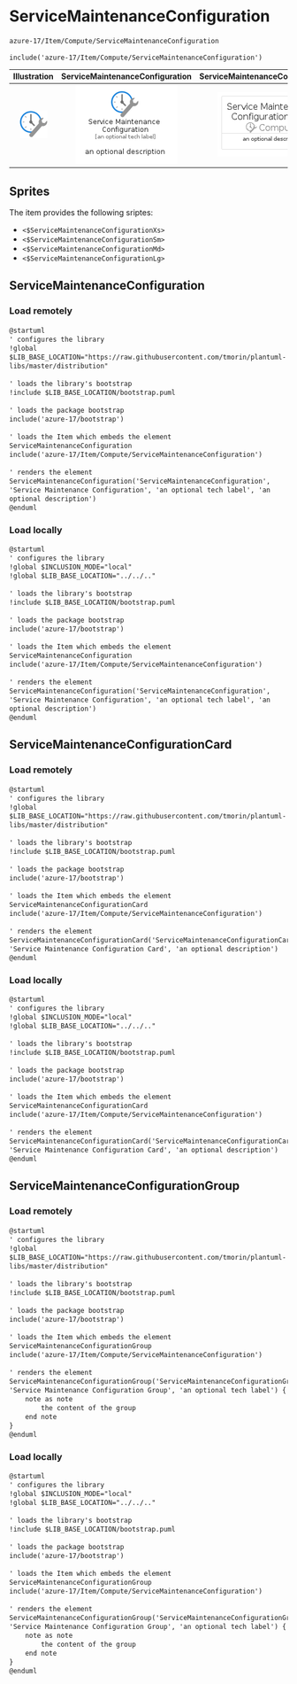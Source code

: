# ServiceMaintenanceConfiguration


```text
azure-17/Item/Compute/ServiceMaintenanceConfiguration
```

```text
include('azure-17/Item/Compute/ServiceMaintenanceConfiguration')
```



| Illustration | ServiceMaintenanceConfiguration | ServiceMaintenanceConfigurationCard | ServiceMaintenanceConfigurationGroup |
| :---: | :---: | :---: | :---: |
| ![illustration for Illustration](../../../azure-17/Item/Compute/ServiceMaintenanceConfiguration.png) | ![illustration for ServiceMaintenanceConfiguration](../../../azure-17/Item/Compute/ServiceMaintenanceConfiguration.Local.png) | ![illustration for ServiceMaintenanceConfigurationCard](../../../azure-17/Item/Compute/ServiceMaintenanceConfigurationCard.Local.png) | ![illustration for ServiceMaintenanceConfigurationGroup](../../../azure-17/Item/Compute/ServiceMaintenanceConfigurationGroup.Local.png) |



## Sprites
The item provides the following sriptes:

- `<$ServiceMaintenanceConfigurationXs>`
- `<$ServiceMaintenanceConfigurationSm>`
- `<$ServiceMaintenanceConfigurationMd>`
- `<$ServiceMaintenanceConfigurationLg>`





## ServiceMaintenanceConfiguration

### Load remotely
```plantuml
@startuml
' configures the library
!global $LIB_BASE_LOCATION="https://raw.githubusercontent.com/tmorin/plantuml-libs/master/distribution"

' loads the library's bootstrap
!include $LIB_BASE_LOCATION/bootstrap.puml

' loads the package bootstrap
include('azure-17/bootstrap')

' loads the Item which embeds the element ServiceMaintenanceConfiguration
include('azure-17/Item/Compute/ServiceMaintenanceConfiguration')

' renders the element
ServiceMaintenanceConfiguration('ServiceMaintenanceConfiguration', 'Service Maintenance Configuration', 'an optional tech label', 'an optional description')
@enduml
```

### Load locally
```plantuml
@startuml
' configures the library
!global $INCLUSION_MODE="local"
!global $LIB_BASE_LOCATION="../../.."

' loads the library's bootstrap
!include $LIB_BASE_LOCATION/bootstrap.puml

' loads the package bootstrap
include('azure-17/bootstrap')

' loads the Item which embeds the element ServiceMaintenanceConfiguration
include('azure-17/Item/Compute/ServiceMaintenanceConfiguration')

' renders the element
ServiceMaintenanceConfiguration('ServiceMaintenanceConfiguration', 'Service Maintenance Configuration', 'an optional tech label', 'an optional description')
@enduml
```

## ServiceMaintenanceConfigurationCard

### Load remotely
```plantuml
@startuml
' configures the library
!global $LIB_BASE_LOCATION="https://raw.githubusercontent.com/tmorin/plantuml-libs/master/distribution"

' loads the library's bootstrap
!include $LIB_BASE_LOCATION/bootstrap.puml

' loads the package bootstrap
include('azure-17/bootstrap')

' loads the Item which embeds the element ServiceMaintenanceConfigurationCard
include('azure-17/Item/Compute/ServiceMaintenanceConfiguration')

' renders the element
ServiceMaintenanceConfigurationCard('ServiceMaintenanceConfigurationCard', 'Service Maintenance Configuration Card', 'an optional description')
@enduml
```

### Load locally
```plantuml
@startuml
' configures the library
!global $INCLUSION_MODE="local"
!global $LIB_BASE_LOCATION="../../.."

' loads the library's bootstrap
!include $LIB_BASE_LOCATION/bootstrap.puml

' loads the package bootstrap
include('azure-17/bootstrap')

' loads the Item which embeds the element ServiceMaintenanceConfigurationCard
include('azure-17/Item/Compute/ServiceMaintenanceConfiguration')

' renders the element
ServiceMaintenanceConfigurationCard('ServiceMaintenanceConfigurationCard', 'Service Maintenance Configuration Card', 'an optional description')
@enduml
```

## ServiceMaintenanceConfigurationGroup

### Load remotely
```plantuml
@startuml
' configures the library
!global $LIB_BASE_LOCATION="https://raw.githubusercontent.com/tmorin/plantuml-libs/master/distribution"

' loads the library's bootstrap
!include $LIB_BASE_LOCATION/bootstrap.puml

' loads the package bootstrap
include('azure-17/bootstrap')

' loads the Item which embeds the element ServiceMaintenanceConfigurationGroup
include('azure-17/Item/Compute/ServiceMaintenanceConfiguration')

' renders the element
ServiceMaintenanceConfigurationGroup('ServiceMaintenanceConfigurationGroup', 'Service Maintenance Configuration Group', 'an optional tech label') {
    note as note
        the content of the group
    end note
}
@enduml
```

### Load locally
```plantuml
@startuml
' configures the library
!global $INCLUSION_MODE="local"
!global $LIB_BASE_LOCATION="../../.."

' loads the library's bootstrap
!include $LIB_BASE_LOCATION/bootstrap.puml

' loads the package bootstrap
include('azure-17/bootstrap')

' loads the Item which embeds the element ServiceMaintenanceConfigurationGroup
include('azure-17/Item/Compute/ServiceMaintenanceConfiguration')

' renders the element
ServiceMaintenanceConfigurationGroup('ServiceMaintenanceConfigurationGroup', 'Service Maintenance Configuration Group', 'an optional tech label') {
    note as note
        the content of the group
    end note
}
@enduml
```

